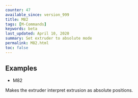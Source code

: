 ```yaml
---
counter: 47
available_since: version_999
title: M82
tags: [M-Commands] 
keywords: beta 
last_updated: April 10, 2020 
summary: Set extruder to absolute mode 
permalink: M82.html
toc: false 
---
```



## Examples

* M82

Makes the extruder interpret extrusion as absolute positions.

